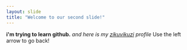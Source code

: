 ```yaml
---
layout: slide
title: "Welcome to our second slide!"
---
```

__i'm trying to **learn** github.__ *and here is my [zikuvikuzi](zqwqz.org/profil/aykq) profile*
Use the left arrow to go back!
